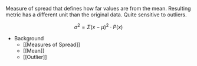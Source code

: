 Measure of spread that defines how far values are from the mean. Resulting metric has a different unit than the original data. Quite sensitive to outliers.

$$\sigma ^2 = \Sigma (x-\mu)^2 \cdot P(x)$$

* Background
	* [[Measures of Spread]]
	* [[Mean]]
	* [[Outlier]]